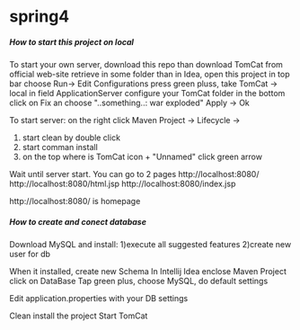 # spring4
<h5>How to start this project on local</h5>
To start your own server, download this repo
than download TomCat from official web-site
retrieve in some folder
than in Idea, open this project
in top bar choose Run-> Edit Configurations
press green pluss, take TomCat -> local
in field ApplicationServer configure your TomCat folder
in the bottom click on Fix an choose "..something..: war exploded"
Apply -> Ok

To start server: on the right click Maven Project -> Lifecycle ->
1) start clean by double click
2) start comman install
3) on the top where is TomCat icon + "Unnamed" click green arrow

Wait until server start. 
You can go to 2 pages
http://localhost:8080/
http://localhost:8080/html.jsp
http://localhost:8080/index.jsp

http://localhost:8080/ is homepage

<h5>How to create and conect database</h5>
<p>
Download MySQL and install:
1)execute all suggested features
2)create new user for db

When it installed, create new Schema
In Intellij Idea enclose Maven Project click on DataBase
Tap green plus, choose MySQL, do default settings

Edit application.properties with your DB settings

Clean install the project
Start TomCat
</p>